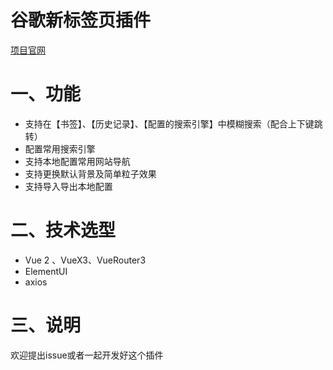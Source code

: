 # 谷歌新标签页插件

[项目官网](http://extension.suhaoblog.cn/)

# 一、功能

-   支持在【书签】、【历史记录】、【配置的搜索引擎】中模糊搜索（配合上下键跳转）
-   配置常用搜索引擎
-   支持本地配置常用网站导航
-   支持更换默认背景及简单粒子效果
-   支持导入导出本地配置

# 二、技术选型

* Vue 2 、VueX3、VueRouter3
* ElementUI
* axios

# 三、说明

欢迎提出issue或者一起开发好这个插件